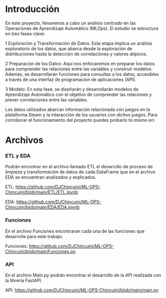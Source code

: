 # Introducción

En este proyecto, llevaremos a cabo un análisis centrado en las Operaciones de Aprendizaje Automático (MLOps). El estudio se estructura en tres fases clave:

1 Exploración y Transformación de Datos: Esta etapa implica un análisis exploratorio de los datos, que abarca desde la exploración de distribuciones hasta la detección de correlaciones y valores atípicos.

2 Preparación de los Datos: Aquí nos enfocaremos en preparar los datos para comprender las relaciones entre las variables y construir modelos. Además, se desarrollarán funciones para consultas a los datos, accesibles a través de una interfaz de programación de aplicaciones (API).

3 Modelo: En esta fase, se diseñarán y desarrollarán modelos de Aprendizaje Automático con el objetivo de comprender las relaciones y prever correlaciones entre las variables.

Los datos utilizados abarcan información relacionada con juegos en la plataforma Steam y la interacción de los usuarios con dichos juegos. Para corroborar el funcionamiento del proyecto puedes probarlo tú mismo en: 


# Archivos
### ETL y EDA

Podrán encontrar en el archivo llamado ETL el desarrollo de proceso de limpieza y transformación de datos de cada DataFrame que en el archivo EDA se encuentran analizados y explicados.

ETL: https://github.com/DJChincuini/ML-OPS-Chincuini/blob/main/ETL/ETL.ipynb

EDA: https://github.com/DJChincuini/ML-OPS-Chincuini/blob/main/EDA/EDA.ipynb

### Funciones

En el archivo Funciones encontraran cada una de las funciones que desarrolle para este trabajo.

Funciones: https://github.com/DJChincuini/ML-OPS-Chincuini/blob/main/Funciones.py

### API

En el archivo Main.py podrán encontrar el desarrollo de la API realizada con la librería FastAPI.

API: https://github.com/DJChincuini/ML-OPS-Chincuini/blob/main/main.py